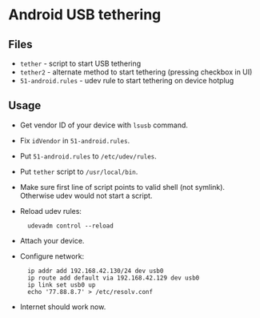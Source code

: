 # Android USB tethering

## Files

* `tether` - script to start USB tethering
* `tether2` - alternate method to start tethering (pressing checkbox in UI)
* `51-android.rules` - udev rule to start tethering on device hotplug

## Usage

* Get vendor ID of your device with `lsusb` command.
* Fix `idVendor` in `51-android.rules`.
* Put `51-android.rules` to `/etc/udev/rules`.
* Put `tether` script to `/usr/local/bin`.
* Make sure first line of script points to valid shell (not symlink).
  Otherwise udev would not start a script.
* Reload udev rules:

        udevadm control --reload

* Attach your device.
* Configure network:

        ip addr add 192.168.42.130/24 dev usb0
        ip route add default via 192.168.42.129 dev usb0
        ip link set usb0 up
        echo '77.88.8.7' > /etc/resolv.conf

* Internet should work now.
